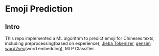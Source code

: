 # Emoji Prediction
## Intro
This repo implemented a ML algorithm to predict emoji for Chineses texts, including preprocessing(based on experience), [Jieba Tokenizer](https://github.com/jhz-linhe/jieba), [gensim word2vec](https://radimrehurek.com/gensim/models/word2vec.html)(word embedding), MLP Classifier.
